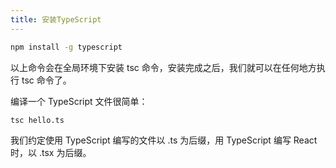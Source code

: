 ```yaml
---
title: 安装TypeScript
---
```


```bash
npm install -g typescript
```

以上命令会在全局环境下安装 tsc 命令，安装完成之后，我们就可以在任何地方执行 tsc 命令了。

编译一个 TypeScript 文件很简单：
```shell
tsc hello.ts
```

我们约定使用 TypeScript 编写的文件以 .ts 为后缀，用 TypeScript 编写 React 时，以 .tsx 为后缀。